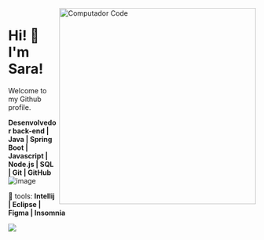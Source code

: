 <img src="https://raw.githubusercontent.com/MicaelliMedeiros/micaellimedeiros/master/image/computer-illustration.png" min-width="400px" max-width="400px" width="400px" align="right" alt="Computador Code">

<p align="left"> 
<H1> Hi! 👋 I'm Sara!</h1>

 Welcome to my Github profile.

**Desenvolvedor back-end | Java | Spring Boot | Javascript | Node.js | SQL | Git | GitHub**  ![image](https://github.com/sara-t-g-silva/sara-t-g-silva/assets/104167071/7e8633a6-c854-45bd-a8d3-58a80c74fc12)

</p>

<p align="left">
  💼 tools: <strong> Intellij | Eclipse | Figma | Insomnia </strong>
</p>


<p align="left">
   <a href="https://www.linkedin.com/in/sara-thaise-garcia/" target="_blank"><img src="https://img.shields.io/badge/-LinkedIn-%230077B5?style=for-the-badge&logo=linkedin&logoColor=white" target="_blank"></a>
   
</p>  



